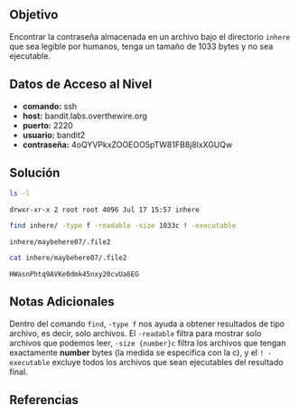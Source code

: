 ## Objetivo
Encontrar la contraseña almacenada en un archivo bajo el directorio `inhere` que sea legible por humanos, tenga un tamaño de 1033 bytes y no sea ejecutable.

## Datos de Acceso al Nivel
- **comando:** ssh
- **host:** bandit.labs.overthewire.org
- **puerto:** 2220
- **usuario:** bandit2
- **contraseña:** 4oQYVPkxZOOEOO5pTW81FB8j8lxXGUQw

## Solución
```bash
ls -l
```
```text
drwxr-xr-x 2 root root 4096 Jul 17 15:57 inhere
```
```bash
find inhere/ -type f -readable -size 1033c ! -executable
```
```text
inhere/maybehere07/.file2
```
```bash
cat inhere/maybehere07/.file2
```
```text
HWasnPhtq9AVKe0dmk45nxy20cvUa6EG
```
## Notas Adicionales
Dentro del comando `find`, `-type f` nos ayuda a obtener resultados de tipo archivo, es decir, solo archivos. El `-readable` filtra para mostrar solo archivos que podemos leer, `-size {number}c` filtra los archivos que tengan exactamente **number** bytes (la medida se especifica con la c), y el `! -executable` excluye todos los archivos que sean ejecutables del resultado final.


## Referencias